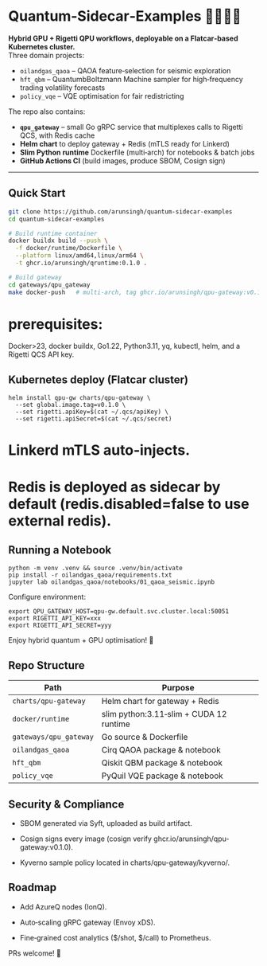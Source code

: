 # Quantum‑Sidecar‑Examples 🚀🔗🧑‍🚀  

**Hybrid GPU + Rigetti QPU workflows, deployable on a Flatcar‑based Kubernetes cluster.**  
Three domain projects:

* `oilandgas_qaoa` – QAOA feature‑selection for seismic exploration  
* `hft_qbm` – QuantumbBoltzmann Machine sampler for high‑frequency trading volatility forecasts  
* `policy_vqe` – VQE optimisation for fair redistricting

The repo also contains:

* **`qpu_gateway`** – small Go gRPC service that multiplexes calls to Rigetti QCS, with Redis cache  
* **Helm chart** to deploy gateway + Redis (mTLS ready for Linkerd)  
* **Slim Python runtime** Dockerfile (multi‑arch) for notebooks & batch jobs  
* **GitHub Actions CI** (build images, produce SBOM, Cosign sign)  

---

## Quick Start

```bash
git clone https://github.com/arunsingh/quantum-sidecar-examples
cd quantum-sidecar-examples

# Build runtime container
docker buildx build --push \
  -f docker/runtime/Dockerfile \
  --platform linux/amd64,linux/arm64 \
  -t ghcr.io/arunsingh/qruntime:0.1.0 .

# Build gateway
cd gateways/qpu_gateway
make docker-push   # multi-arch, tag ghcr.io/arunsingh/qpu-gateway:v0.1.0

```

# prerequisites:
Docker>23, docker buildx, Go1.22, Python3.11, yq, kubectl, helm, and a Rigetti QCS API key.

## Kubernetes deploy (Flatcar cluster)
```
helm install qpu-gw charts/qpu-gateway \
  --set global.image.tag=v0.1.0 \
  --set rigetti.apiKey=$(cat ~/.qcs/apiKey) \
  --set rigetti.apiSecret=$(cat ~/.qcs/secret)

```
# Linkerd mTLS auto‑injects.

# Redis is deployed as sidecar by default (redis.disabled=false to use external redis).

## Running a Notebook
```
python -m venv .venv && source .venv/bin/activate
pip install -r oilandgas_qaoa/requirements.txt
jupyter lab oilandgas_qaoa/notebooks/01_qaoa_seismic.ipynb

```
Configure environment:
```
export QPU_GATEWAY_HOST=qpu-gw.default.svc.cluster.local:50051
export RIGETTI_API_KEY=xxx
export RIGETTI_API_SECRET=yyy

```
Enjoy hybrid quantum + GPU optimisation! 🎉

## Repo Structure
| Path                   | Purpose                                 |
| ---------------------- | --------------------------------------- |
| `charts/qpu-gateway`   | Helm chart for gateway + Redis          |
| `docker/runtime`       | slim python:3.11‑slim + CUDA 12 runtime |
| `gateways/qpu_gateway` | Go source & Dockerfile                  |
| `oilandgas_qaoa`       | Cirq QAOA package & notebook            |
| `hft_qbm`              | Qiskit QBM package & notebook           |
| `policy_vqe`           | PyQuil VQE package & notebook           |


## Security & Compliance

- SBOM generated via Syft, uploaded as build artifact.

- Cosign signs every image (cosign verify ghcr.io/arunsingh/qpu-gateway:v0.1.0).

- Kyverno sample policy located in charts/qpu-gateway/kyverno/.

## Roadmap

- Add AzureQ nodes (IonQ).

- Auto‑scaling gRPC gateway (Envoy xDS).

- Fine‑grained cost analytics ($/shot, $/call) to Prometheus.

PRs welcome! 🙏

